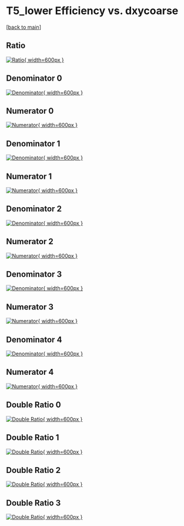 # T5_lower Efficiency vs. dxycoarse

[[back to main](./)]



## Ratio

[![Ratio](../mtv/var/T5_lower_xtr_0_1_eff_dxycoarse.png){ width=600px }](../mtv/var/T5_lower_xtr_0_1_eff_dxycoarse.pdf)

## Denominator 0

[![Denominator](../mtv/den/T5_lower_xtr_0_1_eff_dxycoarse_den0.png){ width=600px }](../mtv/den/T5_lower_xtr_0_1_eff_dxycoarse_den0.pdf)

## Numerator 0

[![Numerator](../mtv/num/T5_lower_xtr_0_1_eff_dxycoarse_num0.png){ width=600px }](../mtv/num/T5_lower_xtr_0_1_eff_dxycoarse_num0.pdf)

## Denominator 1

[![Denominator](../mtv/den/T5_lower_xtr_0_1_eff_dxycoarse_den1.png){ width=600px }](../mtv/den/T5_lower_xtr_0_1_eff_dxycoarse_den1.pdf)

## Numerator 1

[![Numerator](../mtv/num/T5_lower_xtr_0_1_eff_dxycoarse_num1.png){ width=600px }](../mtv/num/T5_lower_xtr_0_1_eff_dxycoarse_num1.pdf)

## Denominator 2

[![Denominator](../mtv/den/T5_lower_xtr_0_1_eff_dxycoarse_den2.png){ width=600px }](../mtv/den/T5_lower_xtr_0_1_eff_dxycoarse_den2.pdf)

## Numerator 2

[![Numerator](../mtv/num/T5_lower_xtr_0_1_eff_dxycoarse_num2.png){ width=600px }](../mtv/num/T5_lower_xtr_0_1_eff_dxycoarse_num2.pdf)

## Denominator 3

[![Denominator](../mtv/den/T5_lower_xtr_0_1_eff_dxycoarse_den3.png){ width=600px }](../mtv/den/T5_lower_xtr_0_1_eff_dxycoarse_den3.pdf)

## Numerator 3

[![Numerator](../mtv/num/T5_lower_xtr_0_1_eff_dxycoarse_num3.png){ width=600px }](../mtv/num/T5_lower_xtr_0_1_eff_dxycoarse_num3.pdf)

## Denominator 4

[![Denominator](../mtv/den/T5_lower_xtr_0_1_eff_dxycoarse_den4.png){ width=600px }](../mtv/den/T5_lower_xtr_0_1_eff_dxycoarse_den4.pdf)

## Numerator 4

[![Numerator](../mtv/num/T5_lower_xtr_0_1_eff_dxycoarse_num4.png){ width=600px }](../mtv/num/T5_lower_xtr_0_1_eff_dxycoarse_num4.pdf)

## Double Ratio 0

[![Double Ratio](../mtv/ratio/T5_lower_xtr_0_1_eff_dxycoarse_ratio0.png){ width=600px }](../mtv/ratio/T5_lower_xtr_0_1_eff_dxycoarse_ratio0.pdf)

## Double Ratio 1

[![Double Ratio](../mtv/ratio/T5_lower_xtr_0_1_eff_dxycoarse_ratio1.png){ width=600px }](../mtv/ratio/T5_lower_xtr_0_1_eff_dxycoarse_ratio1.pdf)

## Double Ratio 2

[![Double Ratio](../mtv/ratio/T5_lower_xtr_0_1_eff_dxycoarse_ratio2.png){ width=600px }](../mtv/ratio/T5_lower_xtr_0_1_eff_dxycoarse_ratio2.pdf)

## Double Ratio 3

[![Double Ratio](../mtv/ratio/T5_lower_xtr_0_1_eff_dxycoarse_ratio3.png){ width=600px }](../mtv/ratio/T5_lower_xtr_0_1_eff_dxycoarse_ratio3.pdf)

